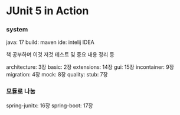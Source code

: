 # JUnit 5 in Action

### system
java: 17
build: maven
ide: intelij IDEA

책 공부하며 이것 저것 테스트 및 중요 내용 정리 등

architecture: 3장
basic: 2장
extensions: 14장
gui: 15장
incontainer: 9장
migration: 4장
mock: 8장
quality:
stub: 7장

### 모듈로 나눔
spring-junitx: 16장
spring-boot: 17장 

